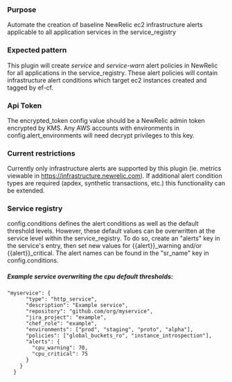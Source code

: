 ### Purpose 
Automate the creation of baseline NewRelic ec2 infrastructure alerts applicable to all application services in the 
service_registry

### Expected pattern
This plugin will create _service_ and _service-warn_ alert policies in NewRelic for all applications in the
service_registry. These alert policies will contain infrastructure alert conditions which target ec2 instances created 
and tagged by ef-cf. 

### Api Token
The encrypted_token config value should be a NewRelic admin token encrypted by KMS. Any AWS accounts with environments
in  config.alert_environments will need decrypt privileges to this key. 

### Current restrictions
Currently only infrastructure alerts are supported by this plugin (ie. metrics viewable in 
https://infrastructure.newrelic.com). If additional alert condition types are required (apdex, synthetic transactions, 
etc.) this functionality can be extended. 

### Service registry
config.conditions defines the alert conditions as well as the default threshold levels. However, these default values 
can be overwritten at the service level within the service_registry. To do so, create an "alerts" key in the service's
entry, then set new values for {{alert}}_warning and/or {{alert}}_critical. The alert names can be found in the "sr_name"
key in config.conditions. 

##### Example service overwriting the cpu default thresholds:
```
"myservice": {
      "type": "http_service",
      "description": "Example service",
      "repository": "github.com/org/myservice",
      "jira_project": "example",
      "chef_role": "example",
      "environments": ["prod", "staging", "proto", "alpha"],
      "policies": ["global_buckets_ro", "instance_introspection"],
      "alerts": {
        "cpu_warning": 70,
        "cpu_critical": 75
      }
    }
  }
```